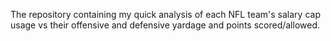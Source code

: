 The repository containing my quick analysis of each NFL team's salary cap usage vs their offensive and defensive yardage and points scored/allowed.